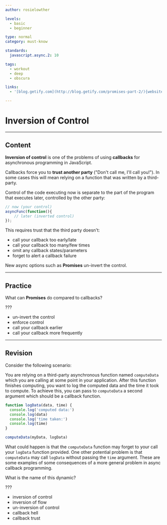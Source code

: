 ```yaml
---
author: rosielowther

levels:
  - basic
  - beginner

type: normal
category: must-know

standards:
  javascript.async.2: 10

tags:
  - workout
  - deep
  - obscura

links:
  - '[blog.getify.com](http://blog.getify.com/promises-part-2/){website}'

---
```

# Inversion of Control

---
## Content

**Inversion of control** is one of the problems of using **callbacks** for asynchronous programming in JavaScript.

Callbacks force you to **trust another party** ("Don't call me, I'll call you!"). In some cases this will mean relying on a function that was written by a third-party.

Control of the code executing now is separate to the part of the program that executes later, controlled by the other party:

```javascript
// now (your control)
asyncFunc(function(){
    // later (inverted control)
});
```

This requires trust that the third party doesn't:

* call your callback too early/late
* call your callback too many/few times
* omit any callback states/parameters
* forget to alert a callback failure

New async options such as **Promises** un-invert the control.

---
## Practice

What can **Promises** do compared to callbacks?

???

* un-invert the control
* enforce control
* call your callback earlier
* call your callback more frequently

---
## Revision

Consider the following scenario:

You are relying on a third-party asynchronous function named `computeData` which you are calling at some point in your application. After this function finishes computing, you want to log the computed data and the time it took to compute. To achieve this, you can pass to `computeData` a second argument which should be a callback function.

```javascript
function logData(data, time) {
  console.log('computed data:')
  console.log(data)
  console.log('time taken:')
  console.log(time)
}

computeData(myData, logData)
```

What could happen is that the `computeData` function may forget to your call your `logData` function provided. One other potential problem is that `computeData` may call `logData` without passing the `time` argument. These are some examples of some consequences of a more general problem in async callback programming.

What is the name of this dynamic?

???

* inversion of control
* inversion of flow
* un-inversion of control
* callback hell
* callback trust
